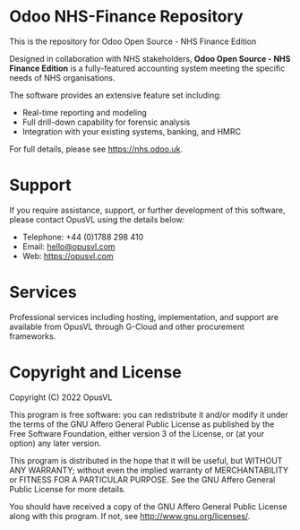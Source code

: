# Odoo NHS-Finance Repository

This is the repository for Odoo Open Source - NHS Finance Edition

Designed in collaboration with NHS stakeholders, **Odoo Open Source - NHS Finance Edition** is a fully-featured accounting system meeting the specific needs of NHS organisations.

The software provides an extensive feature set including:

- Real-time reporting and modeling
- Full drill-down capability for forensic analysis
- Integration with your existing systems, banking, and HMRC

For full details, please see <https://nhs.odoo.uk>.

# Support

If you require assistance, support, or further development of this
software, please contact OpusVL using the details below:

* Telephone: +44 (0)1788 298 410
* Email: hello@opusvl.com
* Web: https://opusvl.com

# Services

Professional services including hosting, implementation, and support are available from OpusVL through G-Cloud and other procurement frameworks.

# Copyright and License

Copyright (C) 2022 OpusVL

This program is free software: you can redistribute it and/or modify
it under the terms of the GNU Affero General Public License as
published by the Free Software Foundation, either version 3 of the
License, or (at your option) any later version.

This program is distributed in the hope that it will be useful,
but WITHOUT ANY WARRANTY; without even the implied warranty of
MERCHANTABILITY or FITNESS FOR A PARTICULAR PURPOSE.  See the
GNU Affero General Public License for more details.

You should have received a copy of the GNU Affero General Public License
along with this program.  If not, see <http://www.gnu.org/licenses/>.
